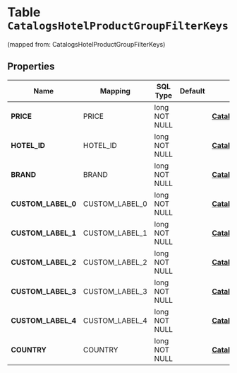 
# Table `CatalogsHotelProductGroupFilterKeys`
(mapped from: CatalogsHotelProductGroupFilterKeys)

## Properties
Name | Mapping | SQL Type | Default | Type | Description | Notes
---- | ------- | -------- | ------- | ---- | ----------- | -----
**PRICE** | PRICE | long NOT NULL |  | [**CatalogsProductGroupPricingCurrencyCriteria**](CatalogsProductGroupPricingCurrencyCriteria.md) |  |  [foreignkey]
**HOTEL_ID** | HOTEL_ID | long NOT NULL |  | [**CatalogsProductGroupMultipleStringCriteria**](.md) |  |  [foreignkey]
**BRAND** | BRAND | long NOT NULL |  | [**CatalogsProductGroupMultipleStringCriteria**](.md) |  |  [foreignkey]
**CUSTOM_LABEL_0** | CUSTOM_LABEL_0 | long NOT NULL |  | [**CatalogsProductGroupMultipleStringCriteria**](.md) |  |  [foreignkey]
**CUSTOM_LABEL_1** | CUSTOM_LABEL_1 | long NOT NULL |  | [**CatalogsProductGroupMultipleStringCriteria**](.md) |  |  [foreignkey]
**CUSTOM_LABEL_2** | CUSTOM_LABEL_2 | long NOT NULL |  | [**CatalogsProductGroupMultipleStringCriteria**](.md) |  |  [foreignkey]
**CUSTOM_LABEL_3** | CUSTOM_LABEL_3 | long NOT NULL |  | [**CatalogsProductGroupMultipleStringCriteria**](.md) |  |  [foreignkey]
**CUSTOM_LABEL_4** | CUSTOM_LABEL_4 | long NOT NULL |  | [**CatalogsProductGroupMultipleStringCriteria**](.md) |  |  [foreignkey]
**COUNTRY** | COUNTRY | long NOT NULL |  | [**CatalogsProductGroupMultipleCountriesCriteria**](.md) |  |  [foreignkey]











